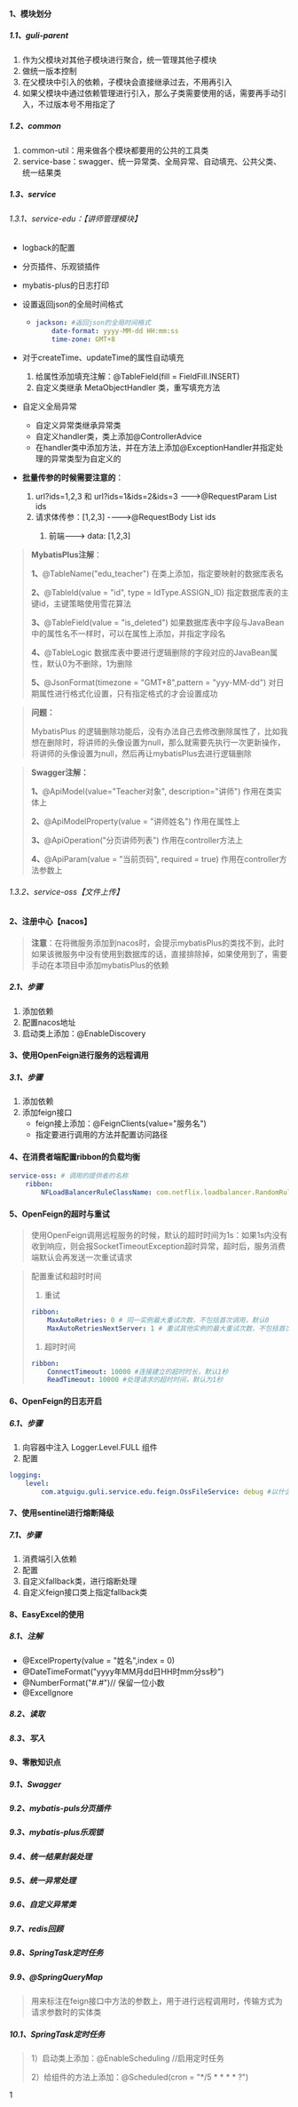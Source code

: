 #### 1、模块划分

##### 1.1、guli-parent

1. 作为父模块对其他子模块进行聚合，统一管理其他子模块
2. 做统一版本控制
3. 在父模块中引入的依赖，子模块会直接继承过去，不用再引入
4. 如果父模块中通过依赖管理进行引入，那么子类需要使用的话，需要再手动引入，不过版本号不用指定了

##### 1.2、common

1. common-util：用来做各个模块都要用的公共的工具类
2. service-base：swagger、统一异常类、全局异常、自动填充、公共父类、统一结果类

##### 1.3、service

###### 1.3.1、service-edu：【讲师管理模块】

- logback的配置

- 分页插件、乐观锁插件

- mybatis-plus的日志打印

- 设置返回json的全局时间格式

  - ```yml
    jackson: #返回json的全局时间格式
        date-format: yyyy-MM-dd HH:mm:ss
        time-zone: GMT+8
    ```

- 对于createTime、updateTime的属性自动填充

  1. 给属性添加填充注解：@TableField(fill = FieldFill.INSERT)
  2. 自定义类继承 MetaObjectHandler 类，重写填充方法

- 自定义全局异常

  - 自定义异常类继承异常类
  - 自定义handler类，类上添加@ControllerAdvice
  - 在handler类中添加方法，并在方法上添加@ExceptionHandler并指定处理的异常类型为自定义的

- **批量传参的时候需要注意的**：

  1. url?ids=1,2,3 和 url?ids=1&ids=2&ids=3      --->@RequestParam List<String> ids
  2. 请求体传参：[1,2,3]                                ---->@RequestBody List<String> ids
     1. 前端--->	data: [1,2,3]

> **MybatisPlus注解**：
>
> **1、**@TableName("edu_teacher") 在类上添加，指定要映射的数据库表名
>
> **2、**@TableId(value = "id", type = IdType.ASSIGN_ID) 指定数据库表的主键id，主键策略使用雪花算法
>
> **3、**@TableField(value = "is_deleted") 如果数据库表中字段与JavaBean中的属性名不一样时，可以在属性上添加，并指定字段名
>
> **4、**@TableLogic 数据库表中要进行逻辑删除的字段对应的JavaBean属性，默认0为不删除，1为删除
>
> **5、**@JsonFormat(timezone = "GMT+8",pattern = "yyy-MM-dd") 对日期属性进行格式化设置，只有指定格式的才会设置成功

> **问题：**
>
> MybatisPlus 的逻辑删除功能后，没有办法自己去修改删除属性了，比如我想在删除时，将讲师的头像设置为null，那么就需要先执行一次更新操作，将讲师的头像设置为null，然后再让mybatisPlus去进行逻辑删除

> **Swagger注解：**
>
> **1、**@ApiModel(value="Teacher对象", description="讲师") 作用在类实体上
>
> **2、**@ApiModelProperty(value = "讲师姓名") 作用在属性上
>
> **3、**@ApiOperation("分页讲师列表") 作用在controller方法上
>
> **4、**@ApiParam(value = "当前页码", required = true) 作用在controller方法参数上

###### 1.3.2、service-oss【文件上传】



#### 2、注册中心【nacos】

> **注意**：在将微服务添加到nacos时，会提示mybatisPlus的类找不到，此时如果该微服务中没有使用到数据库的话，直接排除掉，如果使用到了，需要手动在本项目中添加mybatisPlus的依赖

##### 2.1、步骤

1. 添加依赖
2. 配置nacos地址
3. 启动类上添加：@EnableDiscovery

#### 3、使用OpenFeign进行服务的远程调用

##### 3.1、步骤

1. 添加依赖
2. 添加feign接口
   - feign接上添加：@FeignClients(value="服务名")
   - 指定要进行调用的方法并配置访问路径

#### 4、在消费者端配置ribbon的负载均衡

```yml
service-oss: # 调用的提供者的名称
    ribbon:
        NFLoadBalancerRuleClassName: com.netflix.loadbalancer.RandomRule #负载均衡策略
```





#### 5、OpenFeign的超时与重试

> 使用OpenFeign调用远程服务的时候，默认的超时时间为1s：如果1s内没有收到响应，则会报SocketTimeoutException超时异常，超时后，服务消费端默认会再发送一次重试请求



> 配置重试和超时时间
>
> 1. 重试
>
> ```yml
> ribbon:
>     MaxAutoRetries: 0 # 同一实例最大重试次数，不包括首次调用，默认0
>     MaxAutoRetriesNextServer: 1 # 重试其他实例的最大重试次数，不包括首次所选的server，默认1
> ```
>
> 1. 超时时间
>
> ```yml
> ribbon:
>     ConnectTimeout: 10000 #连接建立的超时时长，默认1秒
>     ReadTimeout: 10000 #处理请求的超时时间，默认为1秒
> ```
>
> 

#### 6、OpenFeign的日志开启

##### 6.1、步骤

1. 向容器中注入 Logger.Level.FULL 组件
2. 配置

```yml
logging:
    level:
        com.atguigu.guli.service.edu.feign.OssFileService: debug #以什么级别监控哪个接口
```

#### 7、使用sentinel进行熔断降级

##### 7.1、步骤

1. 消费端引入依赖
2. 配置
3. 自定义fallback类，进行熔断处理
4. 自定义feign接口类上指定fallback类

#### 8、EasyExcel的使用

##### 8.1、注解

- @ExcelProperty(value = "姓名",index = 0)
- @DateTimeFormat("yyyy年MM月dd日HH时mm分ss秒")
- @NumberFormat("#.#")// 保留一位小数
- @ExcelIgnore

##### 8.2、读取



##### 8.3、写入



#### 9、零散知识点

##### 9.1、Swagger



##### 9.2、mybatis-puls分页插件



##### 9.3、mybatis-plus乐观锁



##### 9.4、统一结果封装处理



##### 9.5、统一异常处理



##### 9.6、自定义异常类



##### 9.7、redis回顾



##### 9.8、SpringTask定时任务



##### 9.9、@SpringQueryMap

> 用来标注在feign接口中方法的参数上，用于进行远程调用时，传输方式为请求参数时的实体类



##### 10.1、SpringTask定时任务

> 1）启动类上添加：@EnableScheduling //启用定时任务
>
> 2）给组件的方法上添加：@Scheduled(cron = "*/5 * * * * ?")

1





